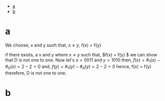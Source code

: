 - [a](#a)
- [b](#b)

# a
We choose, x and y such that, $x \not ={y}$, 
f(x) = f(y)

if there exists, a x and y where $x \not ={y}$ such that, $f(x) = f(y) $ we can show that D is not one to one.
Now let's $x = 0011$ and $y = 1010$ 
then, $f(x) =\#_1(x) - \#_0(x) = 2-2=0$
and, $f(y) =\#_1(y) - \#_0(y) = 2-2=0$
hence, f(x) = f(y)
therefore, D is not one to one. 
# b
